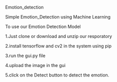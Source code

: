 Emotion_detection

Simple Emotion_Detection using Machine Learning

To use our Emotion Detection Model 

1.Just clone or download and unzip our resporatory 

2.install tensorflow and cv2 in the system using pip 

3.run the gui.py file 

4.upload the image in the gui 

5.click on the Detect button to detect the emotion.

